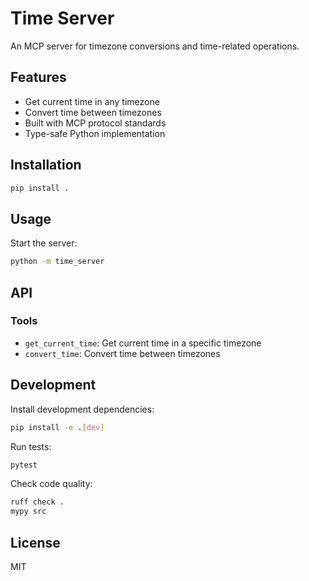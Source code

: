 # Time Server

An MCP server for timezone conversions and time-related operations.

## Features

- Get current time in any timezone
- Convert time between timezones
- Built with MCP protocol standards
- Type-safe Python implementation

## Installation

```bash
pip install .
```

## Usage

Start the server:

```bash
python -m time_server
```

## API

### Tools

- `get_current_time`: Get current time in a specific timezone
- `convert_time`: Convert time between timezones

## Development

Install development dependencies:

```bash
pip install -e .[dev]
```

Run tests:

```bash
pytest
```

Check code quality:

```bash
ruff check .
mypy src
```

## License

MIT
